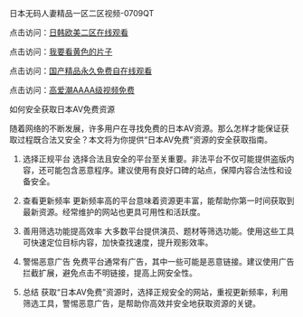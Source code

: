 日本无码人妻精品一区二区视频-0709QT

点击访问：<a href="https://heiliaoxqkkct.pages.dev">日韩欧美二区在线观看</a>

点击访问：<a href="https://fdhf-454.pages.dev/">我要看黄色的片子</a>

点击访问：<a href="https://vassv.pages.dev/">国产精品永久免费自在线观看</a>

点击访问：<a href="https://heiliaozj3tjd.pages.dev">高爱潮AAAA级视频免费</a>


如何安全获取日本AV免费资源

随着网络的不断发展，许多用户在寻找免费的日本AV资源。那么怎样才能保证获取过程既合法又安全？本文将为你提供“日本AV免费”资源的安全获取指南。

1. 选择正规平台
选择合法且安全的平台至关重要。非法平台不仅可能提供盗版内容，还可能包含恶意程序。建议使用有良好口碑的站点，保障内容合法性和设备安全。

2. 查看更新频率
更新频率高的平台意味着资源更丰富，能帮助你第一时间获取到最新资源。经常维护的网站也更具可用性和活跃度。

3. 善用筛选功能提高效率
大多数平台提供演员、题材等筛选功能。使用这些工具可快速定位目标内容，加快查找速度，提升观影效率。

4. 警惕恶意广告
免费平台通常有广告，其中一些可能是恶意链接。建议使用广告拦截扩展，避免点击不明链接，提高上网安全性。

5. 总结
获取“日本AV免费”资源时，选择正规安全的网站，重视更新频率，利用筛选工具，警惕恶意广告，是帮助你高效并安全地获取资源的关键。

<span style="display:none;">[Canonical link]( https://github.com/ad0700925/931854/ ）</span>
